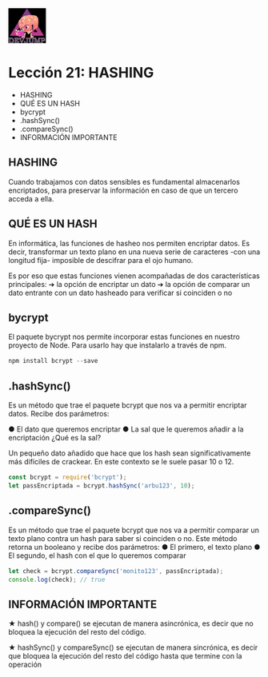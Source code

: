 <img  src='../logo.png' height='70px'>

# Lección 21: HASHING

* HASHING
* QUÉ ES UN HASH
* bycrypt
* .hashSync()
* .compareSync()
* INFORMACIÓN IMPORTANTE

## HASHING
Cuando trabajamos con datos sensibles es fundamental almacenarlos encriptados, para preservar la información en caso de que un tercero acceda a ella.

## QUÉ ES UN HASH

En informática, las funciones de hasheo nos permiten encriptar datos. Es decir, transformar un texto plano en una nueva serie de caracteres -con una longitud fija- imposible de descifrar para el ojo humano.

Es por eso que estas funciones vienen acompañadas de dos
características principales:
➔ la opción de encriptar un dato
➔ la opción de comparar un dato entrante con un dato hasheado para verificar si coinciden o no

## bycrypt

El paquete bycrypt nos permite incorporar estas funciones en nuestro proyecto de Node.
Para usarlo hay que instalarlo a través de npm.

```javascript
npm install bcrypt --save
```

## .hashSync()

Es un método que trae el paquete bcrypt que nos va a permitir encriptar datos. Recibe dos parámetros:

● El dato que queremos encriptar
● La sal que le queremos añadir a la encriptación
¿Qué es la sal?

Un pequeño dato añadido que hace que los hash sean significativamente más difíciles de crackear. En este contexto se le suele pasar 10 o 12.

```javascript
const bcrypt = require('bcrypt');
let passEncriptada = bcrypt.hashSync('arbu123', 10);
```

## .compareSync()

Es un método que trae el paquete bcrypt que nos va a permitir
comparar un texto plano contra un hash para saber si
coinciden o no. Este método retorna un booleano y recibe dos
parámetros:
● El primero, el texto plano
● El segundo, el hash con el que lo queremos comparar

```javascript
let check = bcrypt.compareSync('monito123', passEncriptada);
console.log(check); // true
```

## INFORMACIÓN IMPORTANTE

★ hash() y compare() se ejecutan de manera asincrónica, es decir que no bloquea la ejecución del resto del código.

★ hashSync() y compareSync() se ejecutan de manera sincrónica, es decir que bloquea la ejecución del resto del código hasta que termine con la operación








